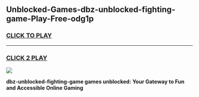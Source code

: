 
## Unblocked-Games-dbz-unblocked-fighting-game-Play-Free-odg1p
<h3>
<a href="https://premium76.site?title=dbz-unblocked-fighting-game&ref=10A">CLICK TO PLAY</a></h3>
<hr>

<h3>
<a href="https://premium76.site?title=dbz-unblocked-fighting-game&ref=10A">CLICK 2 PLAY</a>
  
</h3>

<a href="https://premium76.site?title=dbz-unblocked-fighting-game&ref=10A"><img src="https://clearcache.store/games.png"></a>


**dbz-unblocked-fighting-game games unblocked: Your Gateway to Fun and Accessible Online Gaming**
